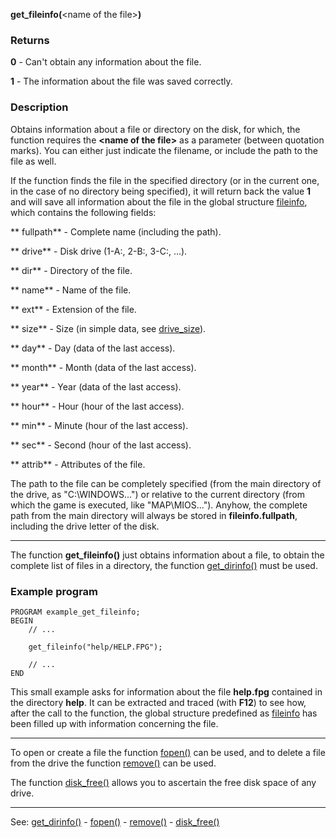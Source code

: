 **get_fileinfo(**&lt;name of the file&gt;**)**

### Returns

**0** - Can't obtain any information about the file.

**1** - The information about the file was saved correctly.


### Description

Obtains information about a file or directory on the disk, for which,
the function requires the **&lt;name of the file&gt;** as a parameter (between quotation
marks). You can either just indicate the filename, or include the path to
the file as well.

If the function finds the file in the specified directory (or in
the current one, in the case of no directory being specified), it will return back
the value **1** and will save all information about the file in the global structure
[fileinfo](global_struct_fileinfo.md), which contains the following fields:

** fullpath** - Complete name (including the path).

** drive**    - Disk drive (1-A:, 2-B:, 3-C:, ...).

** dir**      - Directory of the file.

** name**     - Name of the file.

** ext**      - Extension of the file.

** size**     - Size (in simple data, see [drive_size](global_unit_size.md)).

** day**      - Day (data of the last access).

** month**    - Month (data of the last access).

** year**     - Year (data of the last access).

** hour**     - Hour (hour of the last access).

** min**      - Minute (hour of the last access).

** sec**      - Second (hour of the last access).

** attrib**   - Attributes of the file.


The path to the file can be completely specified (from the
main directory of the drive, as &quot;C:\WINDOWS\...&quot;) or relative to the current 
directory (from which the game is executed, like &quot;MAP\MIOS\...&quot;).
Anyhow, the complete path from the main directory will always be stored in 
**fileinfo.fullpath**, including the drive letter of the disk.

---------------------------------------


The function **get_fileinfo()** just obtains information about a file,
to obtain the complete list of files in a directory, the function
[get_dirinfo()](get_dirinfo().md) must be used.

### Example program
```
PROGRAM example_get_fileinfo;
BEGIN
    // ...

    get_fileinfo("help/HELP.FPG");

    // ...
END
```


This small example asks for information about the file **help.fpg**
contained in the directory **help**. It can be extracted and traced (with **F12**)
to see how, after the call to the function, the global structure
predefined as [fileinfo](global_struct_dirinfo.md) has been filled up with information concerning 
the file.

---------------------------------------


To open or create a file the function [fopen()](fopen().md) can be used,
and to delete a file from the drive the function [remove()](remove().md) can be used.

The function [disk_free()](disk_free().md) allows you to ascertain the free disk space
of any drive.

---------------------------------------
See: [get_dirinfo()](get_dirinfo().md) - [fopen()](fopen().md) - [remove()](remove().md) - [disk_free()](disk_free().md)

